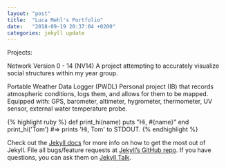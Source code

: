 ```yaml
---
layout: "post"
title:  "Luca Mehl's Portfolio"
date:   "2018-09-19 20:37:04 +0200"
categories: jekyll update
---
```


Projects:

Network Version 0 - 14 (NV14)
A project attempting to accurately visualize social structures within my year group.

Portable Weather Data Logger (PWDL)
Personal project (IB) that records atmospheric conditions, logs them, and allows for them to be mapped.
Equipped with: GPS, barometer, altimeter, hygrometer, thermometer, UV sensor, external water temperature probe.



{% highlight ruby %}
def print_hi(name)
  puts "Hi, #{name}"
end
print_hi('Tom')
#=> prints 'Hi, Tom' to STDOUT.
{% endhighlight %}

Check out the [Jekyll docs][jekyll-docs] for more info on how to get the most out of Jekyll. File all bugs/feature requests at [Jekyll’s GitHub repo][jekyll-gh]. If you have questions, you can ask them on [Jekyll Talk][jekyll-talk].

[jekyll-docs]: https://jekyllrb.com/docs/home
[jekyll-gh]:   https://github.com/jekyll/jekyll
[jekyll-talk]: https://talk.jekyllrb.com/
